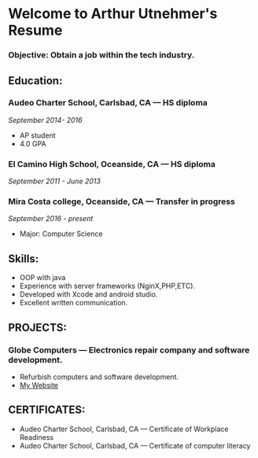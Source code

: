 # Welcome to Arthur Utnehmer's Resume
### Objective: Obtain a job within the tech industry.

## Education:

### Audeo Charter School, Carlsbad, CA — HS diploma
_September 2014- 2016_
* AP student
* 4.0 GPA

### El Camino High School, Oceanside, CA — HS diploma 
*September 2011 - June 2013*

### Mira Costa college, Oceanside, CA — Transfer in progress 
*September 2016 - present*
* Major: Computer Science

## Skills:
* OOP with java
* Experience with server frameworks (NginX,PHP,ETC).
* Developed with Xcode and android studio.
* Excellent written communication.  

## PROJECTS:
### Globe Computers — Electronics repair company and software development.
* Refurbish computers and software development.
* [My Website](http://globecomputers.ml/)

## CERTIFICATES:
* Audeo Charter School, Carlsbad, CA — Certificate of Workplace Readiness
* Audeo Charter School, Carlsbad, CA — Certificate of computer literacy
 
